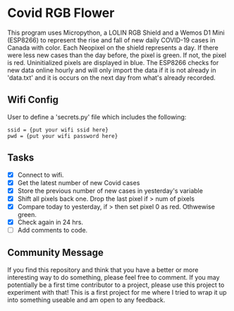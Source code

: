 # Covid RGB Flower

This program uses Micropython, a LOLIN RGB Shield and a Wemos D1 Mini (ESP8266) to represent the rise and fall of new daily COVID-19 cases in Canada with color. Each Neopixel on the shield represents a day. If there were less new cases than the day before, the pixel is green. If not, the pixel is red. Uninitialized pixels are displayed in blue. The ESP8266 checks for new data online hourly and will only import the data if it is not already in 'data.txt' and it is occurs on the next day from what's already recorded.

## Wifi Config

User to define a 'secrets.py' file which includes the following:

    ssid = {put your wifi ssid here}
    pwd = {put your wifi password here}

## Tasks

- [x] Connect to wifi.
- [x] Get the latest number of new Covid cases
- [x] Store the previous number of new cases in yesterday's variable
- [x] Shift all pixels back one. Drop the last pixel if > num of pixels
- [x] Compare today to yesterday, if > then set pixel 0 as red. Othwewise green.
- [x] Check again in 24 hrs.
- [ ] Add comments to code.

## Community Message

If you find this repository and think that you have a better or more interesting way to do something, please feel free to comment. If you may potentially be a first time contributor to a project, please use this project to experiment with that! This is a first project for me where I tried to wrap it up into something useable and am open to any feedback.
